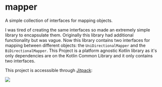 # mapper
A simple collection of interfaces for mapping objects.

I was tired of creating the same interfaces so made an extremely simple library to encapsulate them. Originally this library had additional functionality but was vague. Now this library contains two interfaces for mapping between different objects: the `UniDirectionalMapper` and the `BiDirectionalMapper`.
This Project is a platform agnostic Kotlin library as it's only dependencies are on the Kotlin Common Library and it only contains two interfaces.

This project is accesssible through [Jitpack](https://jitpack.io/#chRyNaN/mapper/v1.0.1-SNAPSHOT):

[![](https://jitpack.io/v/chRyNaN/mapper.svg)](https://jitpack.io/#chRyNaN/mapper)
